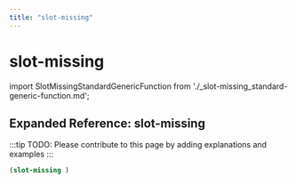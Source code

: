 ```yaml
---
title: "slot-missing"
---
```


# slot-missing

import SlotMissingStandardGenericFunction from './_slot-missing_standard-generic-function.md';

<SlotMissingStandardGenericFunction />

## Expanded Reference: slot-missing

:::tip
TODO: Please contribute to this page by adding explanations and examples
:::

```lisp
(slot-missing )
```
